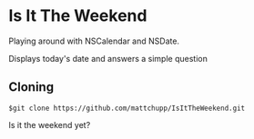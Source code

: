 # Is It The Weekend

Playing around with NSCalendar and NSDate. 

Displays today's date and answers a simple question

## Cloning

    $git clone https://github.com/mattchupp/IsItTheWeekend.git


Is it the weekend yet?

